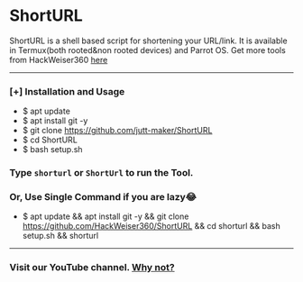 # ShortURL
ShortURL is a shell based script for shortening your URL/link. It is available in Termux(both rooted&non rooted devices) and Parrot OS. Get more tools from HackWeiser360 [here](https://GitHub.com/HackWeiser360) 

***
### [+] Installation and Usage
* $ apt update
* $ apt install git -y
* $ git clone https://github.com/jutt-maker/ShortURL
* $ cd ShortURL
* $ bash setup.sh

### Type `shorturl` or `ShortUrl` to run the Tool.
### Or, Use Single Command if you are lazy😂

* $ apt update && apt install git -y && git clone https://github.com/HackWeiser360/ShortURL && cd shorturl && bash setup.sh && shorturl
***

### Visit our YouTube channel. [Why not?](https://youtube.com/channel/UCpe31TYUWznicQ1sj4gW4IQ)

